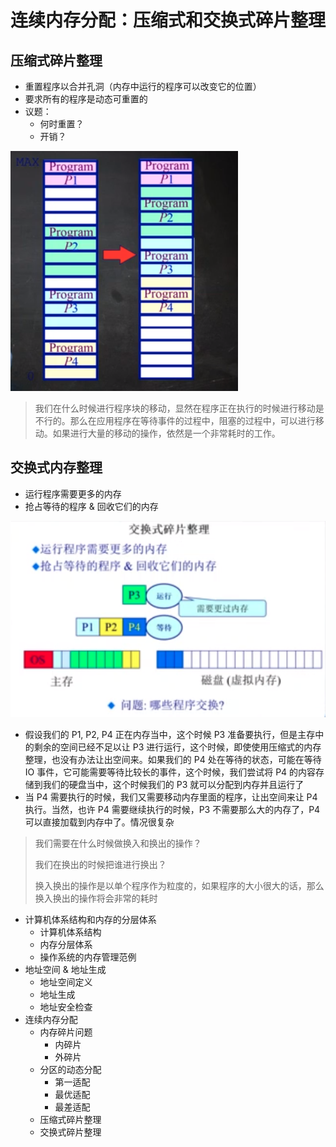 # 连续内存分配：压缩式和交换式碎片整理

## 压缩式碎片整理

* 重置程序以合并孔洞（内存中运行的程序可以改变它的位置）
* 要求所有的程序是动态可重置的
* 议题：
  * 何时重置？
  * 开销？

![](./img/3_4_opSystem1.png)

> 我们在什么时候进行程序块的移动，显然在程序正在执行的时候进行移动是不行的。那么在应用程序在等待事件的过程中，阻塞的过程中，可以进行移动。如果进行大量的移动的操作，依然是一个非常耗时的工作。

## 交换式内存整理

* 运行程序需要更多的内存
* 抢占等待的程序 & 回收它们的内存

![](./img/3_4_opSystem2.png)

* 假设我们的 P1, P2, P4 正在内存当中，这个时候 P3 准备要执行，但是主存中的剩余的空间已经不足以让 P3 进行运行，这个时候，即使使用压缩式的内存整理，也没有办法让出空间来。如果我们的 P4 处在等待的状态，可能在等待IO 事件，它可能需要等待比较长的事件，这个时候，我们尝试将 P4 的内容存储到我们的硬盘当中，这个时候我们的 P3 就可以分配到内存并且运行了
* 当 P4 需要执行的时候，我们又需要移动内存里面的程序，让出空间来让 P4 执行。当然，也许 P4 需要继续执行的时候，P3 不需要那么大的内存了，P4 可以直接加载到内存中了。情况很复杂

> 我们需要在什么时候做换入和换出的操作？
>
> 我们在换出的时候把谁进行换出？
>
> 换入换出的操作是以单个程序作为粒度的，如果程序的大小很大的话，那么换入换出的操作将会非常的耗时



* 计算机体系结构和内存的分层体系
  * 计算机体系结构
  * 内存分层体系
  * 操作系统的内存管理范例
* 地址空间 & 地址生成
  * 地址空间定义
  * 地址生成
  * 地址安全检查
* 连续内存分配
  * 内存碎片问题
    * 内碎片
    * 外碎片
  * 分区的动态分配
    * 第一适配
    * 最优适配
    * 最差适配
  * 压缩式碎片整理
  * 交换式碎片整理
